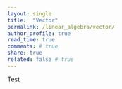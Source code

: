 ```yaml
---
layout: single
title:  "Vector"
permalink: /linear_algebra/vector/
author_profile: true
read_time: true
comments: # true
share: true
related: false # true
---
```


Test